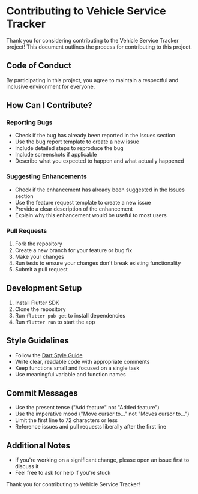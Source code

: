# Contributing to Vehicle Service Tracker

Thank you for considering contributing to the Vehicle Service Tracker project! This document outlines the process for contributing to this project.

## Code of Conduct

By participating in this project, you agree to maintain a respectful and inclusive environment for everyone.

## How Can I Contribute?

### Reporting Bugs

- Check if the bug has already been reported in the Issues section
- Use the bug report template to create a new issue
- Include detailed steps to reproduce the bug
- Include screenshots if applicable
- Describe what you expected to happen and what actually happened

### Suggesting Enhancements

- Check if the enhancement has already been suggested in the Issues section
- Use the feature request template to create a new issue
- Provide a clear description of the enhancement
- Explain why this enhancement would be useful to most users

### Pull Requests

1. Fork the repository
2. Create a new branch for your feature or bug fix
3. Make your changes
4. Run tests to ensure your changes don't break existing functionality
5. Submit a pull request

## Development Setup

1. Install Flutter SDK
2. Clone the repository
3. Run `flutter pub get` to install dependencies
4. Run `flutter run` to start the app

## Style Guidelines

- Follow the [Dart Style Guide](https://dart.dev/guides/language/effective-dart/style)
- Write clear, readable code with appropriate comments
- Keep functions small and focused on a single task
- Use meaningful variable and function names

## Commit Messages

- Use the present tense ("Add feature" not "Added feature")
- Use the imperative mood ("Move cursor to..." not "Moves cursor to...")
- Limit the first line to 72 characters or less
- Reference issues and pull requests liberally after the first line

## Additional Notes

- If you're working on a significant change, please open an issue first to discuss it
- Feel free to ask for help if you're stuck

Thank you for contributing to Vehicle Service Tracker!